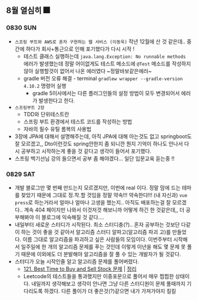 
## 8월 열심히 🎆

### 0830 SUN
- `스프링 부트와 AWS로 혼자 구현하는 웹 서비스 (이동욱)` 작년 12월에 산 것 같은데.. 중간에 하다가 회사+통근으로 인해 포기했다가 다시 시작 !
    - 테스트 클래스 실행하는데 `java.lang.Exception: No runnable methods` 에러가 발생했는데 정말 어이없게도 테스트 메소드에 `@Test` 메소드를 작성하지 않아 실행할것이 없어서 나온 에러였다 ~정말바보같은에러~
    - gradle 버전 오류 해결 - terminal `gradlew wrapper --gradle-version 4.10.2` 명령어 실행 
        - gradle 5이사에서는 다른 플러그인들의 설정 방법이 모두 변경되어서 에러가 발생한다고 한다.
- `스프링부트 2장`
    - TDD와 단위테스트란
    - 스프링 부트 환경에서 테스트 코드를 작성하는 방법
    - 자바의 필수 유틸 롬복의 사용법
- 3장에 JPA에 대해서 설명해주는데, 아직 JPA에 대해 아는것도 없고 springboot도 잘 모르겠고,, Dto이런것도 spring안한지 좀 되니깐 뭔지 기억이 하나도 안나서 다시 공부하고 시작하는게 좋을 것 같다고 생각이 들어서 포기했다.
- 스프링 백기선님 강의 들으면서 공부 좀 해야겠다... 일단 입문교육 듣는중 !!


### 0829 SAT
- 개발 블로그만 몇 번째 만드는지 모르겠지만, 이번에 real 이다. 정말 맘에 드는 테마를 찾았기 때문에 그대로 정.착.할 것임을 정말 약속!!! 약속한다!!! (내 자신과) `vue press`로 하는거라서 얼마나 얼마나 고생을 했는지.. 아직도 배포하는걸 잘 모르겠다.. 계속 404 페이지만 나와서 이것저것 해보니까 어떻게 하긴 한 것같은데,, 더 공부해봐야 이 블로그에 익숙해질 것 같다....
- 내일부터 새로운 스터디가 시작된다. 최소 스터디충(?).. 혼자 공부하는 것보단 다같이 하는 것이 좋을 것 같아서 알고리즘 스터디 알파고(알고리즘 파괴 고)를 만들었다. 이름 그대로 알고리즘을 파괴하고 싶은 사람들의 모임이다. 이번주부터 시작해서 일주일에 한 개의 알고리즘 문제를 푸는 것인데 이렇게 이년을 해도 몇 문제 못 풀기 때문에 이외에도 더 분발해야 알고리즘을 잘 풀 수 있는 개발자가 될 것같다.
- 스터디가 오늘 시작인줄 알고 알고리즘 문제를 풀어버렸다. 
    - [121. Best Time to Buy and Sell Stock 문제](https://leetcode.com/problems/best-time-to-buy-and-sell-stock/) | [정리](https://tudiiii.github.io/TudyDev/Algorithm/Leetcode_121)
    - Leetcode의 테스트들을 통과했지만 이중포문으로 풀어서 매우 찝찝한 상태이다. 내일까지 생각해보고 생각이 안나면 그냥 다른 스터디원이 문제 풀때까지 기다리도록 하겠다. 다른 풀이가 더 좋은것(?)같으면 내가 가져가야지 킬킬